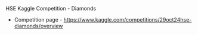 HSE Kaggle Competition - Diamonds
* Competition page - https://www.kaggle.com/competitions/29oct24hse-diamonds/overview



